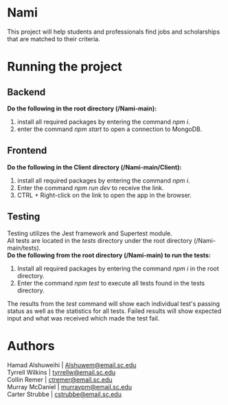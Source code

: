 # Nami
This project will help students and professionals find
jobs and scholarships that are matched to their criteria.

# Running the project

## Backend

**Do the following in the root directory (/Nami-main):**<br>
1. install all required packages by entering the command *npm i*.<br>
2. enter the command *npm start* to open a connection to MongoDB.

## Frontend

**Do the following in the Client directory (/Nami-main/Client):**<br>
1. install all required packages by entering the command *npm i*.<br>
2. Enter the command *npm run dev* to receive the link.<br>
3. CTRL + Right-click on the link to open the app in the browser.

## Testing
Testing utilizes the Jest framework and Supertest module.<br>
All tests are located in the *tests* directory under the root directory (/Nami-main/tests).<br>
**Do the following from the root directory (/Nami-main) to run the tests:**<br>
1. Install all required packages by entering the command *npm i* in the root directory.<br>
2. Enter the command *npm test* to execute all tests found in the tests directory.<br>

The results from the *test* command will show each individual test's passing status as
well as the statistics for all tests. Failed results will show expected input and what
was received which made the test fail.

# Authors
Hamad Alshuweihi | Alshuwem@email.sc.edu<br>
Tyrrell Wilkins  | tyrrellw@email.sc.edu<br>
Collin Remer     | ctremer@email.sc.edu<br>
Murray McDaniel  | murraypm@email.sc.edu<br>
Carter Strubbe   | cstrubbe@email.sc.edu
